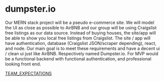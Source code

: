 # dumpster.io

Our MERN stack project will be a pseudo e-commerce site. We will model the UI as close as possible to AirBNB and our group will be using Craigslist free listings as our data source. Instead of buying houses, the site/app will be able to show you local free listings from Craigslist. The site / app will have authentication, database (Craigslist JSON/scraper depending), react, and node. Our main goal is to meet these requirements and have a decent ui / clean ui just like AirBNB. Respectively named Dumpster.io. For MVP would be a functional backend with functional authentication, and professional looking front end.

[TEAM_EXPECTATIONS](https://bit.ly/3Jh7U3I)